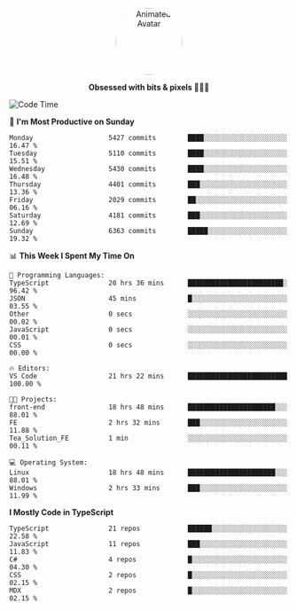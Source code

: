 
<div align="center">
  <img 
    src="https://i.postimg.cc/W1R4TF4j/d6kpuve-c97567cf-518b-4b86-a271-5c89d88d22f7.gif" 
    width="120" 
    height="120" 
    alt="Animated Avatar" 
    style="border-radius: 50%;" 
  />
  
  <strong>Obsessed with bits & pixels 🧑‍💻🎨</strong>
</div>


<!--
### 🛠️ Main Tech Stack

<div align="center">
  <img src="https://cdn.jsdelivr.net/gh/devicons/devicon/icons/javascript/javascript-original.svg" height="25" alt="JavaScript" />
  <img src="https://cdn.jsdelivr.net/gh/devicons/devicon/icons/react/react-original.svg" height="25" alt="React" />
  <img src="https://cdn.jsdelivr.net/gh/devicons/devicon/icons/cplusplus/cplusplus-original.svg" height="25" alt="C++" />
  <img src="https://cdn.jsdelivr.net/gh/devicons/devicon/icons/rust/rust-original.svg" height="25" alt="Rust" />
  <img src="https://cdn.jsdelivr.net/gh/devicons/devicon/icons/java/java-original.svg" height="25" alt="Java" />
  <img src="https://skillicons.dev/icons?i=mysql" height="25" alt="MySQL" />
  <img src="https://skillicons.dev/icons?i=pr" height="25" alt="Premiere Pro" />
</div> -->

<!--START_SECTION:waka-->
![Code Time](http://img.shields.io/badge/Code%20Time-2%2C536%20hrs%206%20mins-blue)

📅 **I'm Most Productive on Sunday** 

```text
Monday                   5427 commits        ████░░░░░░░░░░░░░░░░░░░░░   16.47 % 
Tuesday                  5110 commits        ████░░░░░░░░░░░░░░░░░░░░░   15.51 % 
Wednesday                5430 commits        ████░░░░░░░░░░░░░░░░░░░░░   16.48 % 
Thursday                 4401 commits        ███░░░░░░░░░░░░░░░░░░░░░░   13.36 % 
Friday                   2029 commits        ██░░░░░░░░░░░░░░░░░░░░░░░   06.16 % 
Saturday                 4181 commits        ███░░░░░░░░░░░░░░░░░░░░░░   12.69 % 
Sunday                   6363 commits        █████░░░░░░░░░░░░░░░░░░░░   19.32 % 
```


📊 **This Week I Spent My Time On** 

```text
💬 Programming Languages: 
TypeScript               20 hrs 36 mins      ████████████████████████░   96.42 % 
JSON                     45 mins             █░░░░░░░░░░░░░░░░░░░░░░░░   03.55 % 
Other                    0 secs              ░░░░░░░░░░░░░░░░░░░░░░░░░   00.02 % 
JavaScript               0 secs              ░░░░░░░░░░░░░░░░░░░░░░░░░   00.01 % 
CSS                      0 secs              ░░░░░░░░░░░░░░░░░░░░░░░░░   00.00 % 

🔥 Editors: 
VS Code                  21 hrs 22 mins      █████████████████████████   100.00 % 

🐱‍💻 Projects: 
front-end                18 hrs 48 mins      ██████████████████████░░░   88.01 % 
FE                       2 hrs 32 mins       ███░░░░░░░░░░░░░░░░░░░░░░   11.88 % 
Tea_Solution_FE          1 min               ░░░░░░░░░░░░░░░░░░░░░░░░░   00.11 % 

💻 Operating System: 
Linux                    18 hrs 48 mins      ██████████████████████░░░   88.01 % 
Windows                  2 hrs 33 mins       ███░░░░░░░░░░░░░░░░░░░░░░   11.99 % 
```

**I Mostly Code in TypeScript** 

```text
TypeScript               21 repos            ██████░░░░░░░░░░░░░░░░░░░   22.58 % 
JavaScript               11 repos            ███░░░░░░░░░░░░░░░░░░░░░░   11.83 % 
C#                       4 repos             █░░░░░░░░░░░░░░░░░░░░░░░░   04.30 % 
CSS                      2 repos             █░░░░░░░░░░░░░░░░░░░░░░░░   02.15 % 
MDX                      2 repos             █░░░░░░░░░░░░░░░░░░░░░░░░   02.15 % 
```




<!--END_SECTION:waka-->
